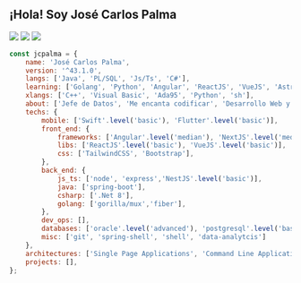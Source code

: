 <h2> 
    ¡Hola! Soy José Carlos Palma
</h2>
<p>
<img src="https://img.shields.io/badge/version-v43.1%20stable-orange">
<img src="https://img.shields.io/badge/build%20life-passing-green">
<img src="https://img.shields.io/badge/tests%20life-6%20passed%2C%204%20failed%2C%201%20skipped-informational">
</p>

```javascript
const jcpalma = {
    name: 'José Carlos Palma',
    version: '^43.1.0',
    langs: ['Java', 'PL/SQL', 'Js/Ts', 'C#'],
    learning: ['Golang', 'Python', 'Angular', 'ReactJS', 'VueJS', 'Astro'],
    xlangs: ['C++', 'Visual Basic', 'Ada95', 'Python', 'sh'],
    about: ['Jefe de Datos', 'Me encanta codificar', 'Desarrollo Web y Aplicaciones', 'Música/Películas'],
    techs: {
        mobile: ['Swift'.level('basic'), 'Flutter'.level('basic')],
        front_end: {
            frameworks: ['Angular'.level('median'), 'NextJS'.level('median'), 'Astro'.level('basic')],
            libs: ['ReactJS'.level('basic'), 'VueJS'.level('basic')],
            css: ['TailwindCSS', 'Bootstrap'],
        },
        back_end: {
            js_ts: ['node', 'express','NestJS'.level('basic')],
            java: ['spring-boot'],
            csharp: ['.Net 8'],
            golang: ['gorilla/mux','fiber'],
        },
        dev_ops: [],
        databases: ['oracle'.level('advanced'), 'postgresql'.level('basic'), 'mysql'.level('median'), 'mongodb'.level('basic')],
        misc: ['git', 'spring-shell', 'shell', 'data-analytcis']
    },
    architectures: ['Single Page Applications', 'Command Line Application', 'Desktop Application'],
    projects: [],
};
```

<!--
**jcpalma/jcpalma** is a ✨ _special_ ✨ repository because its `README.md` (this file) appears on your GitHub profile.

Here are some ideas to get you started:

- 🔭 I’m currently working on ...
- 🌱 I’m currently learning ...
- 👯 I’m looking to collaborate on ...
- 🤔 I’m looking for help with ...
- 💬 Ask me about ...
- 📫 How to reach me: ...
- 😄 Pronouns: ...
- ⚡ Fun fact: ...
-->
